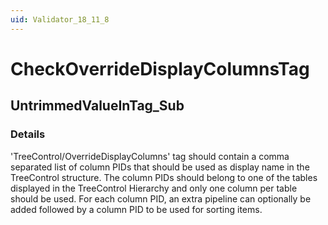 ```yaml
---
uid: Validator_18_11_8
---
```


# CheckOverrideDisplayColumnsTag

## UntrimmedValueInTag_Sub

<!-- Description, Properties, ... sections are auto-generated. -->
<!-- REPLACE ME AUTO-GENERATION -->

### Details

'TreeControl/OverrideDisplayColumns' tag should contain a comma separated list of column PIDs that should be used as display name in the TreeControl structure.
The column PIDs should belong to one of the tables displayed in the TreeControl Hierarchy and only one column per table should be used.
For each column PID, an extra pipeline can optionally be added followed by a column PID to be used for sorting items.

<!-- Uncomment to add example code -->
<!--### Example code-->
